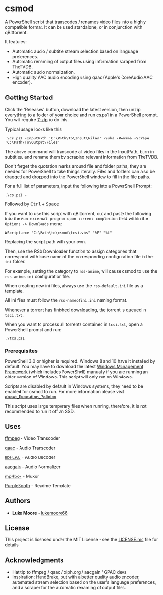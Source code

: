# csmod

A PowerShell script that transcodes / renames video files into a highly compatible format. It can be used standalone, or in conjunction with qBittorrent.

It features:
* Automatic audio / subtitle stream selection based on language preferences.
* Automatic renaming of output files using information scraped from TheTVDB.
* Automatic audio normalization.
* High quality AAC audio encoding using qaac (Apple's CoreAudio AAC encoder).

## Getting Started

Click the 'Releases' button, download the latest version, then unzip everything to a folder of your choice and run cs.ps1 in a PowerShell prompt. You will require [7-zip](https://www.7-zip.org/) to do this.


Typical usage looks like this:
```
.\cs.ps1 -InputPath 'C:\Path\To\Input\Files' -Subs -Rename -Scrape 'C:\Path\To\Output\Files'
```

The above command will transcode all video files in the InputPath, burn in subtitles, and rename them by scraping relevant information from TheTVDB. 

Don't forget the quotation marks around file and folder paths, they are needed for PowerShell to take things literally. Files and folders can also be dragged and dropped into the PowerShell window to fill in the file paths.

For a full list of parameters, input the following into a PowerShell Prompt:
```
.\cs.ps1 -
```
Followed by <kbd>Ctrl</kbd> + <kbd>Space</kbd>

If you want to use this script with qBittorrent, cut and paste the following into the `Run external program upon torrent completion` field within the `Options -> Downloads` menu:
```
WScript.exe "C:\Path\to\csmod\tcsi.vbs" "%F" "%L"
```

Replacing the script path with your own.

Then, use the RSS Downloader function to assign categories that correspond with base name of the corresponding configuration file in the `ini` folder.

For example, setting the category to `rss-anime`, will cause csmod to use the `rss-anime.ini` configuration file.

When creating new ini files, always use the `rss-default.ini` file as a template.

All ini files must follow the `rss-nameofini.ini` naming format.

Whenever a torrent has finished downloading, the torrent is queued in `tsci.txt`.

When you want to process all torrents contained in `tcsi.txt`, open a PowerShell prompt and run:
```
.\tcs.ps1
```

### Prerequisites

PowerShell 3.0 or higher is required. Windows 8 and 10 have it installed by default. You may have to download the latest [Windows Management Framework](https://www.microsoft.com/en-us/download/details.aspx?id=54616) (which includes PowerShell) manually if you are running an older version of Windows. This script will only run on Windows.

Scripts are disabled by default in Windows systems, they need to be enabled for csmod to run. For more information please visit [about_Execution_Policies
](https://docs.microsoft.com/en-us/powershell/module/microsoft.powershell.core/about/about_execution_policies?view=powershell-7.2)

This script uses large temporary files when running, therefore, it is not recommended to run it off an SSD.

## Uses
[ffmpeg](https://www.ffmpeg.org/) - Video Transcoder

[qaac](https://github.com/nu774/qaac) - Audio Transcoder

[libFLAC](https://github.com/xiph/flac) - Audio Decoder

[aacgain](https://github.com/dgilman/aacgain) - Audio Normalizer

[mp4box](https://gpac.wp.imt.fr/) - Muxer

[PurpleBooth](https://github.com/PurpleBooth) - Readme Template

## Authors

* **Luke Moore** - [lukemoore66](https://github.com/lukemoore66)

## License

This project is licensed under the MIT License - see the [LICENSE.md](/res/LICENSE.md) file for details

## Acknowledgments

* Hat tip to ffmpeg / qaac / xiph.org / aacgain / GPAC devs
* Inspiration: HandBrake, but with a better quality audio encoder, automated stream selection based on the user's language preferences, and a scraper for the automatic renaming of output files.
